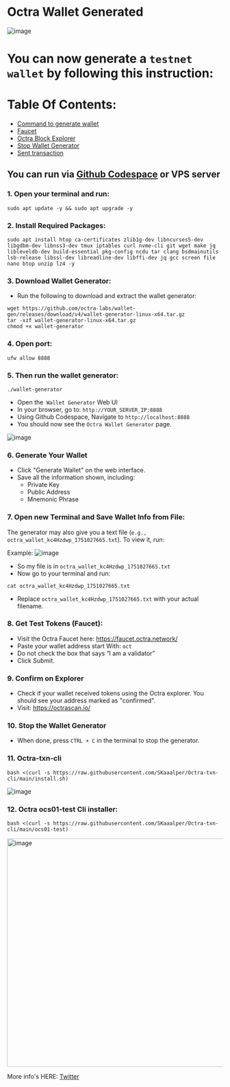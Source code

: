 # Octra Wallet Generated

![image](https://github.com/user-attachments/assets/7976cdf8-85b4-4acb-9640-8582e4a80ff9)

# You can now generate a `testnet wallet` by following this instruction:

# Table Of Contents:
  - [Command to generate wallet](https://github.com/SKaaalper/Octra-Wallet-Generated?tab=readme-ov-file#1-open-your-terminal-and-run)
  - [Faucet](https://github.com/SKaaalper/Octra-Wallet-Generated?tab=readme-ov-file#8-get-test-tokens-faucet)
  - [Octra Block Explorer](https://github.com/SKaaalper/Octra-Wallet-Generated?tab=readme-ov-file#9-confirm-on-explorer)
  - [Stop Wallet Generator](https://github.com/SKaaalper/Octra-Wallet-Generated?tab=readme-ov-file#10-stop-the-wallet-generator)
  - [Sent transaction](https://github.com/SKaaalper/Octra-Wallet-Generated?tab=readme-ov-file#11-octra-txn-cli)

## You can run via [Github Codespace](https://github.com/codespaces) or VPS server

### 1. Open your terminal and run:
```
sudo apt update -y && sudo apt upgrade -y
```

### 2. Install Required Packages:
```
sudo apt install htop ca-certificates zlib1g-dev libncurses5-dev libgdbm-dev libnss3-dev tmux iptables curl nvme-cli git wget make jq libleveldb-dev build-essential pkg-config ncdu tar clang bsdmainutils lsb-release libssl-dev libreadline-dev libffi-dev jq gcc screen file nano btop unzip lz4 -y
```

### 3. Download Wallet Generator:
- Run the following to download and extract the wallet generator:
```
wget https://github.com/octra-labs/wallet-gen/releases/download/v4/wallet-generator-linux-x64.tar.gz
tar -xzf wallet-generator-linux-x64.tar.gz
chmod +x wallet-generator
```

### 4. Open port:
```
ufw allow 8888
```


### 5. Then run the wallet generator:
```
./wallet-generator
```
- Open the` Wallet Generator` Web UI
- In your browser, go to: `http://YOUR_SERVER_IP:8888`
- Using Github Codespace, Navigate to `http://localhost:8888`
- You should now see the `Octra Wallet Generator` page.

![image](https://github.com/user-attachments/assets/61d1d0cb-f7c3-4b6d-aff9-4594a350e9f0)

### 6. Generate Your Wallet
- Click "Generate Wallet" on the web interface.
- Save all the information shown, including:
  - Private Key
  - Public Address
  - Mnemonic Phrase

 ### 7. Open new Terminal and Save Wallet Info from File:
 The generator may also give you a text file (`e.g., octra_wallet_kc4Hzdwp_1751027665.txt`). To view it, run:

Example:
![image](https://github.com/user-attachments/assets/cae1ccb8-b371-4941-b953-ff63473038d5)

- So my file is in `octra_wallet_kc4Hzdwp_1751027665.txt`
- Now go to your terminal and run:
```
cat octra_wallet_kc4Hzdwp_1751027665.txt
```
- Replace `octra_wallet_kc4Hzdwp_1751027665.txt` with your actual filename.

### 8. Get Test Tokens (Faucet):
- Visit the Octra Faucet here: https://faucet.octra.network/
- Paste your wallet address start With: `oct`
- Do not check the box that says “I am a validator”
- Click Submit.

### 9. Confirm on Explorer
  - Check if your wallet received tokens using the Octra explorer. You should see your address marked as "confirmed".
  - Visit: https://octrascan.io/
 
### 10. Stop the Wallet Generator
  - When done, press `CTRL + C` in the terminal to stop the generator.

### 11. Octra-txn-cli

```
bash <(curl -s https://raw.githubusercontent.com/SKaaalper/Octra-txn-cli/main/install.sh)
```

![image](https://github.com/user-attachments/assets/dfdd5f66-7d02-4545-b685-df6c45b5ffdf)


 ### 12. Octra ocs01-test Cli installer:
```
bash <(curl -s https://raw.githubusercontent.com/SKaaalper/Octra-txn-cli/main/ocs01-test)
```

<img width="644" height="532" alt="image" src="https://github.com/user-attachments/assets/cb61b8e6-179e-4b63-92d1-5bf856bcfff4" />


  More info's HERE: [Twitter](https://x.com/octra/status/1938309788586414288)
